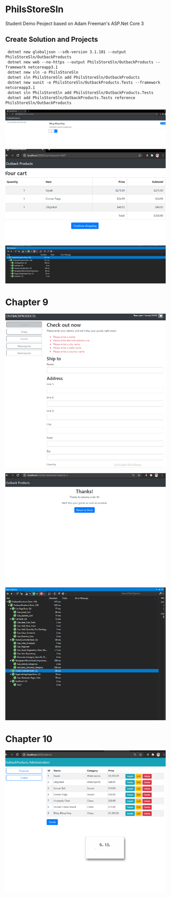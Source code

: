 # PhilsStoreSln
Student Demo Peoject based on Adam Freeman's ASP.Net Core 3
## Create Solution and Projects 

     dotnet new globaljson --sdk-version 3.1.101 --output PhilsStoreSln/OutbackProducts
     dotnet new web --no-https --output PhilsStoreSln/OutbackProducts --framework netcoreapp3.1
     dotnet new sln -o PhilsStoreSln
     dotnet sln PhilsStoreSln add PhilsStoreSln/OutbackProducts 
     dotnet new xunit -o PhilsStoreSln/OutbackProducts.Tests --framework netcoreapp3.1
     dotnet sln PhilsStoreSln add PhilsStoreSln/OutbackProducts.Tests 
     dotnet add PhilsStoreSln/OutbackProducts.Tests reference PhilsStoreSln/OutbackProducts





![alt text](https://github.com/PhilipKoller/OutbackProducts/blob/master/Screenshots/_Outback.PNG?raw=true)


![alt text](https://github.com/PhilipKoller/OutbackProducts/blob/master/Screenshots/_Cart.PNG?raw=true)


![alt text](https://github.com/PhilipKoller/OutbackProducts/blob/master/Screenshots/_Tests.PNG?raw=true)

#                                      Chapter 9
![alt text](https://github.com/PhilipKoller/OutbackProducts/blob/master/Screenshots/_Checkout.PNG?raw=true)


![alt text](https://github.com/PhilipKoller/OutbackProducts/blob/master/Screenshots/_Checkout_Validation.PNG?raw=true)


![alt text](https://github.com/PhilipKoller/OutbackProducts/blob/master/Screenshots/_TestCases.PNG?raw=true)

#                                      Chapter 10
![alt text](https://github.com/PhilipKoller/OutbackProducts/blob/master/Screenshots/_Administration.PNG?raw=true)

